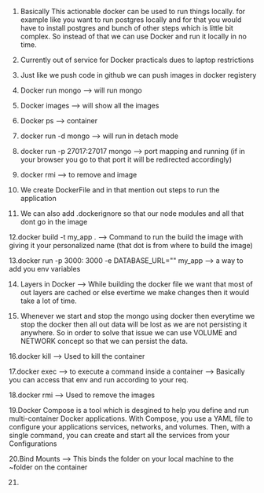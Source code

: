 1. Basically This actionable docker can be used to run things locally. for example like you want to run postgres locally and for that you would have to install postgres and bunch of other steps which is little bit complex. So instead of that we can use Docker and run it locally in no time.

2. Currently out of service for Docker practicals dues to laptop restrictions

3. Just like we push code in github we can push images in docker registery

4. Docker run mongo --> will run mongo

5. Docker images --> will show all the images

6. Docker ps --> container

7. docker run -d mongo --> will run in detach mode

8. docker run -p 27017:27017 mongo --> port mapping and running (if in your browser you go to that port it will be redirected accordingly)

9. docker rmi --> to remove and image

10. We create DockerFile and in that mention out steps to run the application

11. We can also add .dockerignore so that our node modules and all that dont go in the image

12.docker build -t my_app . --> Command to run the build the image with giving it your personalized name (that dot is from where to build the image)

13.docker run -p 3000: 3000 -e DATABASE_URL="" my_app --> a way to add you env variables

14. Layers in Docker --> While building the docker file we want that most of out layers are cached or else evertime we make changes then it would take a lot of time.

15. Whenever we start and stop the mongo using docker then everytime we stop the docker then all out data will be lost as we are not persisting it anywhere. So in order to solve that issue we can use VOLUME and NETWORK concept so that we can persist the data.

16.docker kill --> Used to kill the container

17.docker exec --> to execute a command inside a container --> Basically you can access that env and run according to your req.

18.docker rmi --> Used to remove the images

19.Docker Compose is a tool which is desgined to help you define and run multi-container Docker applications. With Compose, you use  a YAML file to configure your applications services, networks, and volumes. Then, with a single command, you can create and start all the services from your Configurations

20.Bind Mounts --> This binds the folder on your local machine to the ~folder on the container

21.

